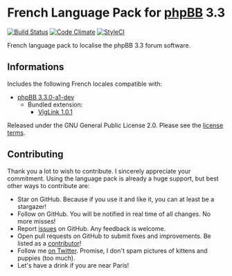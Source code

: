 # French Language Pack for [phpBB](https://www.phpbb.com/) 3.3

[![Build Status](https://travis-ci.org/milescellar/phpbb-language-fr.svg?branch=master)](https://travis-ci.org/milescellar/phpbb-language-fr) [![Code Climate](https://codeclimate.com/github/milescellar/phpbb-language-fr/badges/gpa.svg)](https://codeclimate.com/github/milescellar/phpbb-language-fr) [![StyleCI](https://styleci.io/repos/70081134/shield?branch=master)](https://styleci.io/repos/70081134)

French language pack to localise the phpBB 3.3 forum software.

## Informations

Includes the following French locales compatible with:

- [phpBB 3.3.0-a1-dev](https://github.com/phpbb/phpbb/tree/master)
  - Bundled extension:
    - [VigLink 1.0.1](https://github.com/phpbb-extensions/viglink/releases/tag/release-1.0.1)

Released under the GNU General Public License 2.0. Please see the [license terms](https://github.com/milescellar/phpbb-language-fr/blob/master/language/fr/LICENSE).

## Contributing

Thank you a lot to wish to contribute. I sincerely appreciate your commitment. Using the language pack is already a huge support, but best other ways to contribute are:

- Star on GitHub. Because if you use it and like it, you can at least be a stargazer!
- Follow on GitHub. You will be notified in real time of all changes. No more misses!
- Report [issues](https://github.com/milescellar/phpbb-language-fr/issues) on GitHub. Any feedback is welcome.
- Open pull requests on GitHub to submit fixes and improvements. Be listed as a [contributor](https://github.com/milescellar/phpbb-language-fr/graphs/contributors)!
- Follow me [on Twitter](https://twitter.com/milescellar). Promise, I don't spam pictures of kittens and puppies (too much).
- Let's have a drink if you are near Paris!
